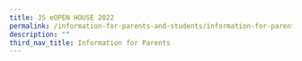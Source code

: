 ```yaml
---
title: JS eOPEN HOUSE 2022
permalink: /information-for-parents-and-students/information-for-parents/js-e-open-house-2022/
description: ""
third_nav_title: Information for Parents
---
```

